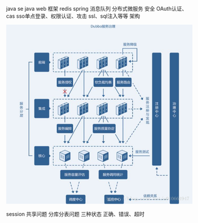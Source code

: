 java se
java web
框架 redis spring 消息队列
分布式微服务
安全
OAuth认证、cas sso单点登录、权限认证、攻击 ssl、sql注入等等
架构

![](/assets/2018041917103818.png)

session 共享问题
分库分表问题
三种状态 正确、错误、超时